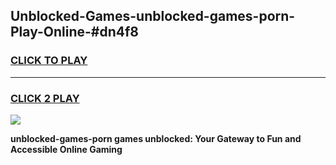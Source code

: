 
## Unblocked-Games-unblocked-games-porn-Play-Online-#dn4f8
<h3>
<a href="https://premium.freeplayer.one?title=unblocked-games-porn&ref=27F">CLICK TO PLAY</a></h3>
<hr>

<h3>
<a href="https://premium.freeplayer.one?title=unblocked-games-porn&ref=27F">CLICK 2 PLAY</a>
  
</h3>

<a href="https://premium.freeplayer.one?title=unblocked-games-porn&ref=27F"><img src="https://clearcache.store/games.png"></a>


**unblocked-games-porn games unblocked: Your Gateway to Fun and Accessible Online Gaming**
